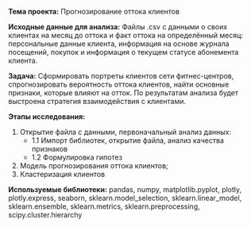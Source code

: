 **Тема проекта:** Прогнозирование оттока клиентов

**Исходные данные для анализа:** Файлы .csv с данными о своих клиентах на месяц до оттока и факт оттока на определённый месяц: персональные данные клиента, информация на основе журнала посещений, покупок и информация о текущем статусе абонемента клиента.

**Задача:** Сформировать портреты клиентов сети фитнес-центров, спрогнозировать вероятность оттока клиентов, найти основные признаки, которые влияют на отток. По результатам анализа будет выстроена стратегия взаимодействия с клиентами. 

**Этапы исследования:**
1. Открытие файла с данными, первоначальный анализ данных:
     - 1.1 Импорт библиотек, открытие файла, анализ качества признаков
     - 1.2 Формулировка гипотез
2. Модель прогнозирования оттока клиентов;
3. Кластеризация клиентов

**Используемые библиотеки:**  pandas, numpy, matplotlib.pyplot, plotly, plotly.express, seaborn, sklearn.model_selection, sklearn.linear_model, sklearn.ensemble, sklearn.metrics, sklearn.preprocessing, scipy.cluster.hierarchy
